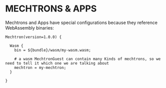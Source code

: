 # MECHTRONS & APPS

Mechtrons and Apps have special configurations because they reference WebAssembly binaries:

```
Mechtron(version=1.0.0) {

  Wasm {
    bin = ${bundle}/wasm/my-wasm.wasm;

    # a wasm MechtronGuest can contain many Kinds of mechtrons, so we need to tell it which one we are talking about
    mechtron = my-mechtron;
  }

}
```
